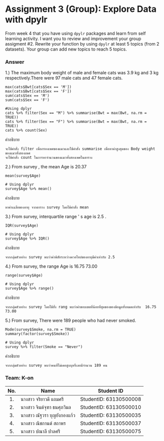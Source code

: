 # Assignment 3 (Group): Explore Data with dpylr

From week 4 that you have using `dpylr` packages and learn from self learning activity. I want you to review and improvement your group assigment #2. Rewrite your function by using `dpylr` at least 5 topics (from 2 datasets). Your group can add new topics to reach 5 topics.

### Answer

1.) The maximum body weight of male and female cats was 3.9 kg and 3 kg respectively.There were 97 male cats and 47 female cats.
```{R}
max(cats$Bwt[cats$Sex == 'M']) 
max(cats$Bwt[cats$Sex == 'F']) 
sum(cats$Sex == 'M') 
sum(cats$Sex == 'F') 

#Using dplyr
cats %>% filter(Sex == "M") %>% summarise(Bwt = max(Bwt, na.rm = TRUE))
cats %>% filter(Sex == "F") %>% summarise(Bwt = max(Bwt, na.rm = TRUE))
cats %>% count(Sex)
```
คำอธิบาย
```{R}
จะใช้คำสั่ง filter เพื่อกรองเพศของแมวและใช้คำสั่ง summarise เพื่อหาค่าสูงสุดของ Body weight ของแมวทั้งสองเพศ 
จะใช้คำสั่ง count ในการหาจำนวนของแมวทั้งสองเพศในตาราง
```


2.) From survey , the mean Age is 20.37
```{R}
mean(survey$Age) 

# Using dplyr
survey$Age %>% mean()
```
คำอธิบาย
```{R}
หาค่าเฉลี่ยของอายุ จากตาราง survey โดยใช้คำสั่ง mean
```


3.) From survey, interquartile range ' s age is 2.5 .
```{R}
IQR(survey$Age) 

# Using dplyr
survey$Age %>% IQR()
```
คำอธิบาย
```{R}
จากกลุ่มตัวอย่าง survey พบว่าค่าพิสัยระหว่างควอไทล์ของอายุมีค่าเท่ากับ 2.5
```

4.) From survey, the range Age is 16.75 73.00
```{R}
range(survey$Age)

# Using dplyr
survey$Age %>% range()
```
คำอธิบาย
```{R}
จากกลุ่มตัวอย่าง survey โดยใช้สั่ง rang พบว่าค่าขอบเขตที่น้อยที่สุดของของข้อมูลทั้งหมดเท่ากับ  16.75 73.00
```

5.) From survey, There were 189 people who had never smoked.
```{R}
Mode(survey$Smoke, na.rm = TRUE)
summary(factor(survey$Smoke))

# Using dplyr
survey %>% filter(Smoke == "Never")
```
คำอธิบาย
```{R}
จากกลุ่มตัวอย่าง survey พบว่าคนที่ไม่เคยสูบบุหรี่เลยมีจำนวน 189 คน
```

### Team: K-on
| No. | Name              | Student ID   |
|:---:|-------------------|--------------|
|1.   |นางสาว จริยาวดี แถมศรี| StudentID: 63130500008|
|2.   |นางสาว จินต์จุฑา ธนศุภวิมล |StudentID: 63130500010|
|3.   |นางสาว ณัฐวรา บุญยังกองแก้ว| StudentID: 63130500035|
|4.   |นางสาว ณิชกานต์ สถาพร |StudentID: 63130500037|
|5.   |นางสาว ปณาลี ปาลศรี |StudentID: 63130500075|

